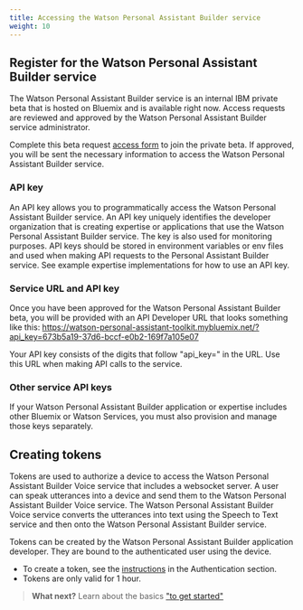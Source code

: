 ```yaml
---
title: Accessing the Watson Personal Assistant Builder service
weight: 10
---
```

## Register for the Watson Personal Assistant Builder service
The Watson Personal Assistant Builder service is an internal IBM private beta that is hosted on Bluemix and is available right now.   Access requests are reviewed and approved by the Watson Personal Assistant Builder service administrator.   

Complete this beta request [access form]() to join the private beta.  If approved, you will be sent the necessary information to access the Watson Personal Assistant Builder service. 

### API key
An API key allows you to programmatically access the Watson Personal Assistant Builder service.  An API key uniquely identifies the developer organization that is creating expertise or applications that use the Watson Personal Assistant Builder service.  The key is also used for monitoring purposes. API keys should be stored in environment variables or env files and used when making API requests to the Personal Assistant Builder service.  See example expertise implementations for how to use an API key.

### Service URL and API key
Once you have been approved for the Watson Personal Assistant Builder beta, you will be provided with an API Developer URL that looks something like this:
https://watson-personal-assistant-toolkit.mybluemix.net/?api_key=673b5a19-37d6-bccf-e0b2-169f7a105e07

Your API key consists of the digits that follow "api_key=" in the URL.  Use this URL when making API calls to the service.

### Other service API keys
If your Watson Personal Assistant Builder application or expertise includes other Bluemix or Watson Services, you must also provision and manage those keys separately.   

## Creating tokens
Tokens are used to authorize a device to access the Watson Personal Assistant Builder Voice service that includes a websocket server.  A user can speak utterances into a device and send them to the Watson Personal Assistant Builder Voice service.  The Watson Personal Assistant Builder Voice service converts the utterances into text using the Speech to Text service and then onto the Watson Personal Assistant Builder service.

Tokens can be created by the Watson Personal Assistant Builder application developer.  They are bound to the authenticated user using the device. 

- To create a token, see the [instructions]() in the Authentication section.
- Tokens are only valid for 1 hour. 

>**What next?**  Learn about the basics ["to get started"]({{site.baseurl}}/get-started/get-started/)
